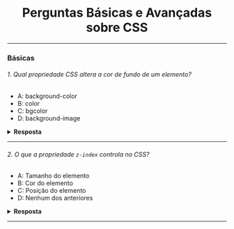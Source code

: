 <div align="center">
  <h1>Perguntas Básicas e Avançadas sobre CSS</h1>
</div>

---

### Básicas

###### 1. Qual propriedade CSS altera a cor de fundo de um elemento?

- A: background-color
- B: color
- C: bgcolor
- D: background-image

<details><summary><b>Resposta</b></summary>
<p>

#### A resposta correta é: A - background-color

A propriedade CSS `background-color` é usada especificamente para definir a cor de fundo de um elemento HTML.
Esta propriedade aceita valores de cor, como nomes de cores (por exemplo, `red`), valores HEX (por exemplo, `#FF0000`), valores RGB (por exemplo, `rgb(255, 0, 0)`), e mais.

</p>
</details>

---

###### 2. O que a propriedade `z-index` controla no CSS?

- A: Tamanho do elemento
- B: Cor do elemento
- C: Posição do elemento
- D: Nenhum dos anteriores

<details><summary><b>Resposta</b></summary>
<p>

#### A resposta correta é: C - Posição do elemento

`z-index` Controla a sobreposição dos elementos, determinando qual elemento aparece na frente de outro quando eles se sobrepõem.

</p>
</details>

---
